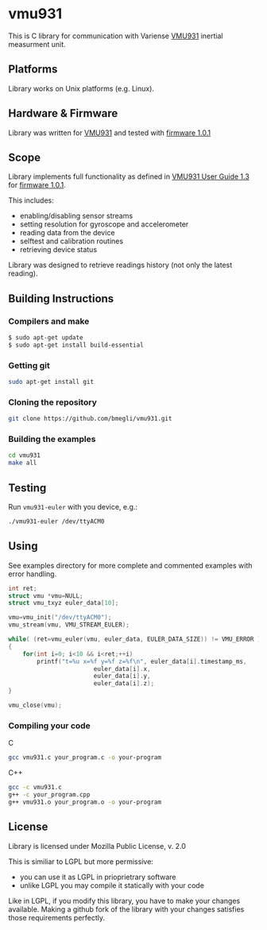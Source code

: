 # vmu931

This is C library for communication with Variense [VMU931](https://variense.com/product/vmu931/) inertial measurment unit.

## Platforms 

Library works on Unix platforms (e.g. Linux).

## Hardware & Firmware

Library was written for [VMU931](https://variense.com/product/vmu931/) and tested with [firmware 1.0.1](https://variense.com/downloads/)

## Scope

Library implements full functionality as defined in [VMU931 User Guide 1.3](http://variense.com/Docs/VMU931/VMU931_UserGuide.pdf) for [firmware 1.0.1](https://variense.com/downloads/).

This includes:
- enabling/disabling sensor streams
- setting resolution for gyroscope and accelerometer
- reading data from the device
- selftest and calibration routines
- retrieving device status

Library was designed to retrieve readings history (not only the latest reading).

## Building Instructions

### Compilers and make

``` bash
$ sudo apt-get update
$ sudo apt-get install build-essential 
```

### Getting git

``` bash
sudo apt-get install git
```

### Cloning the repository

``` bash
git clone https://github.com/bmegli/vmu931.git
```

### Building the examples

``` bash
cd vmu931
make all
```

## Testing

Run `vmu931-euler` with you device, e.g.: 

```bash
./vmu931-euler /dev/ttyACM0
```

## Using

See examples directory for more complete and commented examples with error handling.

```C
int ret;
struct vmu *vmu=NULL;
struct vmu_txyz euler_data[10];

vmu=vmu_init("/dev/ttyACM0");
vmu_stream(vmu, VMU_STREAM_EULER);

while( (ret=vmu_euler(vmu, euler_data, EULER_DATA_SIZE)) != VMU_ERROR )
{
	for(int i=0; i<10 && i<ret;++i)
		printf("t=%u x=%f y=%f z=%f\n",	euler_data[i].timestamp_ms,
						euler_data[i].x,
						euler_data[i].y,
		 				euler_data[i].z);
}

vmu_close(vmu);

```

### Compiling your code

C
``` bash
gcc vmu931.c your_program.c -o your-program
```

C++
``` bash
gcc -c vmu931.c
g++ -c your_program.cpp
g++ vmu931.o your_program.o -o your-program
```

## License

Library is licensed under Mozilla Public License, v. 2.0

This is similiar to LGPL but more permissive:

- you can use it as LGPL in prioprietrary software
- unlike LGPL you may compile it statically with your code

Like in LGPL, if you modify this library, you have to make your changes available. Making a github fork of the library with your changes satisfies those requirements perfectly.
